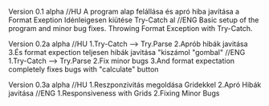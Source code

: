 Version 0.1 alpha
//HU
A program alap felállása és apró hiba javítása a Format Exeption Idénleigesen kiütése Try-Catch al
//ENG
Basic setup of the program and minor bug fixes. Throwing Format Exception with Try-Catch.

Version 0.2a alpha
//HU
1.Try-Catch --> Try.Parse 
2.Aprób hibák javitása
3.És format expection teljesen hibák javitása "kiszámol "gombal"
//ENG
1.Try-Catch --> Try.Parse 
2.Fix minor bugs
3.And format expectation completely fixes bugs with "calculate" button

Version 0.3a alpha
//HU
1.Reszponzivitás megoldása Gridekkel
2.Apró Hibák javitása
//ENG
1.Responsiveness with Grids
2.Fixing Minor Bugs
